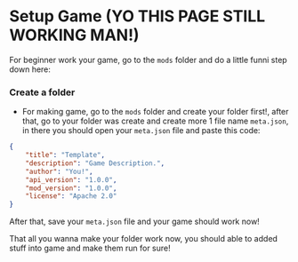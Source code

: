 # Setup Game (YO THIS PAGE STILL WORKING MAN!)
For beginner work your game, go to the `mods` folder and do a little funni step down here:
### Create a folder
- For making game, go to the `mods` folder and create your folder first!, after that, go to your folder was create and create more 1 file name `meta.json`, in there you should open your `meta.json` file and paste this code:
```json
{
	"title": "Template",
	"description": "Game Description.",
	"author": "You!",
	"api_version": "1.0.0",
	"mod_version": "1.0.0",
	"license": "Apache 2.0"
}
```
After that, save your `meta.json` file and your game should work now!

That all you wanna make your folder work now, you should able to added stuff into game and make them run for sure!